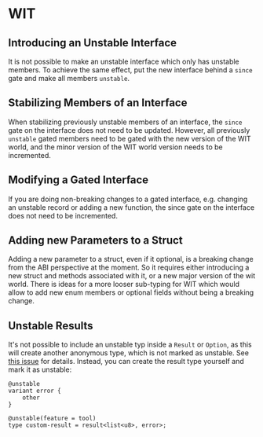 # WIT

## Introducing an Unstable Interface

It is not possible to make an unstable interface which only has unstable members.
To achieve the same effect, put the new interface behind a `since` gate and make all members `unstable`.

## Stabilizing Members of an Interface

When stabilizing previously unstable members of an interface, the `since` gate on the interface does not need to be updated.
However, all previously `unstable` gated members need to be gated with the new version of the WIT world, and the minor version of the WIT world version needs to be incremented.

## Modifying a Gated Interface

If you are doing non-breaking changes to a gated interface, e.g. changing an unstable record or adding a new function, the since gate on the interface does not need to be incremented.

## Adding new Parameters to a Struct

Adding a new parameter to a struct, even if it optional, is a breaking change from the ABI perspective at the moment.
So it requires either introducing a new struct and methods associated with it, or a new major version of the wit world.
There is ideas for a more looser sub-typing for WIT which would allow to add new enum members or optional fields without being a breaking change.

## Unstable Results

It's not possible to include an unstable typ inside a `Result` or `Option`, as this will create another anonymous type, which is not marked as unstable.
See [this issue](https://github.com/bytecodealliance/wasm-tools/issues/2210) for details. Instead, you can create the result type yourself and mark it as unstable:

```wit
@unstable
variant error {
    other
}

@unstable(feature = tool)
type custom-result = result<list<u8>, error>;
```